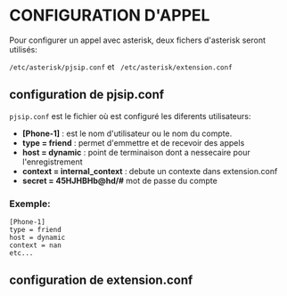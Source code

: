 # CONFIGURATION D'APPEL 

Pour configurer un appel avec asterisk, deux fichers d'asterisk seront utilisés:

`/etc/asterisk/pjsip.conf` et  ` /etc/asterisk/extension.conf`

## configuration de pjsip.conf

` pjsip.conf ` est le fichier où est configuré les diferents utilisateurs:

* **[Phone-1]** :  est le nom d'utilisateur ou le nom du compte.
* **type = friend** : permet d'emmettre et de recevoir des appels
* **host = dynamic** : point de terminaison dont a nessecaire pour l'enregistrement
* **context = internal_context** : debute un contexte dans extension.conf
* **secret = 45HJHBHb@hd/#** mot de passe du compte

### Exemple:

    [Phone-1]
    type = friend
    host = dynamic
    context = nan
    etc...
    
## configuration de extension.conf
